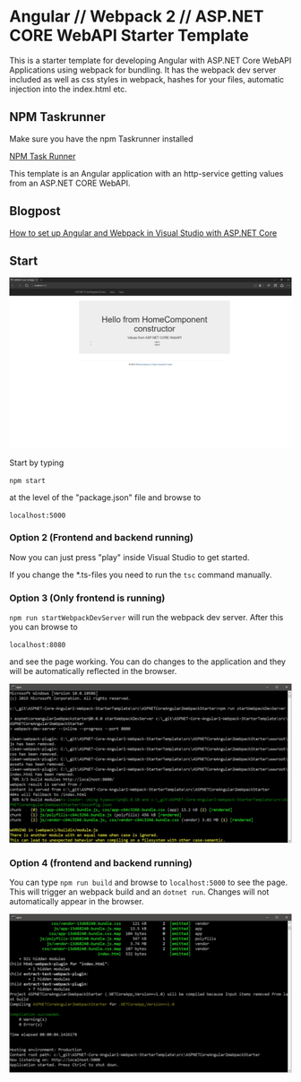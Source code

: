 # Angular // Webpack 2 // ASP.NET CORE WebAPI Starter Template

This is a starter template for developing Angular with ASP.NET Core WebAPI Applications using webpack for bundling. It has the webpack dev server included as well as css styles in webpack, hashes for your files, automatic injection into the index.html etc.

## NPM Taskrunner

Make sure you have the npm Taskrunner installed

[NPM Task Runner](https://marketplace.visualstudio.com/items?itemName=MadsKristensen.NPMTaskRunner)

This template is an Angular application with an http-service getting values from an ASP.NET CORE WebAPI.

## Blogpost

[How to set up Angular and Webpack in Visual Studio with ASP.NET Core](http://offering.solutions/blog/articles/2016/08/27/how-to-set-up-angular-2-and-webpack-in-visual-studio-with-asp-net-core/)

## Start

![alt text](_gitAssets/f09e144a-a5fe-4025-9d79-e939a58ea792.jpg "Screenshot")

Start by typing

`npm start`

at the level of the "package.json" file and browse to 

`localhost:5000`

### Option 2 (Frontend and backend running)

Now you can just press "play" inside Visual Studio to get started.

If you change the *.ts-files you need to run the `tsc` command manually.

### Option 3 (Only frontend is running)

`npm run startWebpackDevServer` will run the webpack dev server. After this you can browse to 

`localhost:8080`

and see the page working. You can do changes to the application and they will be automatically reflected in the browser.

![alt text](_gitAssets/9f561485-c6e6-44cc-acde-03eb29822a1b.jpg "Screenshot")

### Option 4 (frontend and backend running)

You can type `npm run build` and browse to `localhost:5000` to see the page. This will trigger an webpack build and an `dotnet run`. Changes will not automatically appear in the browser.

![alt text](_gitAssets/e86cea01-b880-4eae-9a81-df6af6180ca2.jpg "Screenshot")




